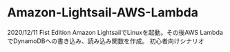 # Amazon-Lightsail-AWS-Lambda
2020/12/11 Fist Edition
Amazon LightsailでLinuxを起動。その後AWS LambdaでDynamoDBへの書き込み、読み込み関数を作成。
初心者向けシナリオ
